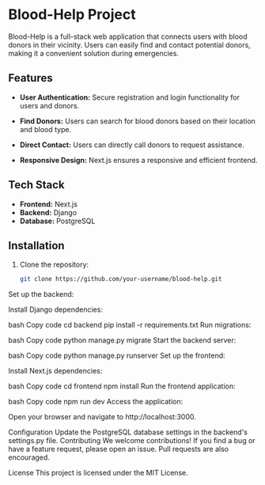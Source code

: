 # Blood-Help Project

Blood-Help is a full-stack web application that connects users with blood donors in their vicinity. Users can easily find and contact potential donors, making it a convenient solution during emergencies.

## Features

- **User Authentication:** Secure registration and login functionality for users and donors.

- **Find Donors:** Users can search for blood donors based on their location and blood type.

- **Direct Contact:** Users can directly call donors to request assistance.

- **Responsive Design:** Next.js ensures a responsive and efficient frontend.

## Tech Stack

- **Frontend:** Next.js
- **Backend:** Django
- **Database:** PostgreSQL

## Installation

1. Clone the repository:

   ```bash
   git clone https://github.com/your-username/blood-help.git
Set up the backend:

Install Django dependencies:

bash
Copy code
cd backend
pip install -r requirements.txt
Run migrations:

bash
Copy code
python manage.py migrate
Start the backend server:

bash
Copy code
python manage.py runserver
Set up the frontend:

Install Next.js dependencies:

bash
Copy code
cd frontend
npm install
Run the frontend application:

bash
Copy code
npm run dev
Access the application:

Open your browser and navigate to http://localhost:3000.

Configuration
Update the PostgreSQL database settings in the backend's settings.py file.
Contributing
We welcome contributions! If you find a bug or have a feature request, please open an issue. Pull requests are also encouraged.

License
This project is licensed under the MIT License.

